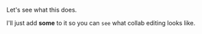 Let's see what this does.

I'll just add **some** to it so you can `see` what collab editing looks like.
